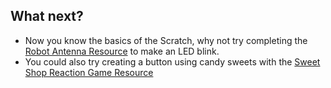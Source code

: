 ## What next?
- Now you know the basics of the Scratch, why not try completing the [Robot Antenna Resource](https://projects.raspberrypi.org/en/projects/robot-antenna/) to make an LED blink.
- You could also try creating a button using candy sweets with the [Sweet Shop Reaction Game Resource](https://projects.raspberrypi.org/en/projects/sweet-shop-reaction-game/)

